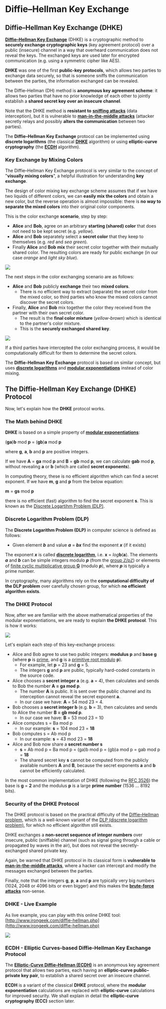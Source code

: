 # Diffie–Hellman Key Exchange

## Diffie–Hellman Key Exchange \(DHKE\)

[**Diffie–Hellman Key Exchange**](https://en.wikipedia.org/wiki/Diffie–Hellman_key_exchange) \(DHKE\) is a cryptographic method to **securely exchange cryptographic keys** \(key agreement protocol\) over a public \(insecure\) channel in a way that overheard communication does not reveal the keys. The exchanged keys are used later for encrypted communication \(e.g. using a symmetric cipher like AES\).

**DHKE** was one of the first **public-key protocols**, which allows two parties to exchange data securely, so that is someone sniffs the communication between the parties, the information exchanged can be revealed.

The Diffie–Hellman \(DH\) method is **anonymous key agreement scheme**: it allows two parties that have no prior knowledge of each other to jointly establish a **shared secret key over an insecure channel**.

Note that the DHKE method is **resistant to** [**sniffing attacks**](https://en.wikipedia.org/wiki/Sniffing_attack) \(data interception\), but it is vulnerable to [**man-in-the-middle attacks**](https://en.wikipedia.org/wiki/Man-in-the-middle_attack) \(attacker secretly relays and possibly **alters the communication** between two parties\).

The **Diffie–Hellman Key Exchange** protocol can be implemented using **discrete logarithms** \(the classical [**DHKE**](https://en.wikipedia.org/wiki/Diffie–Hellman_key_exchange) algorithm\) or using **elliptic-curve cryptography** \(the [**ECDH**](https://en.wikipedia.org/wiki/Elliptic-curve_Diffie–Hellman) algorithm\).

### Key Exchange by Mixing Colors

The Diffie–Hellman Key Exchange protocol is very similar to the concept of "**visually mixing colors**", a helpful illustration for understanding **key exchange**.

The design of color mixing key exchange scheme assumes that if we have two liquids of different colors, we can **easily mix the colors** and obtain a new color, but the reverse operation is almost impossible: there is **no way to separate the mixed colors** into their original color components.

This is the color exchange **scenario**, step by step:

* **Alice** and **Bob**, agree on an arbitrary **starting \(shared\) color** that does not need to be kept secret \(e.g. _yellow_\).
* **Alice** and **Bob** separately select a **secret color** that they keep to themselves \(e.g. _red_ and _sea green_\).
* Finally **Alice** and **Bob** **mix** their secret color together with their mutually shared color. The resulting colors are ready for public exchange \(in our case _orange_ and _light sky blue_\).

![](../.gitbook/assets/key-exchange-by-color-mixing-part-1.png)

The next steps in the color exchanging scenario are as follows:

* **Alice** and **Bob** publicly **exchange** their two **mixed colors**.
  * There is no efficient way to extract \(separate\) the secret color from the mixed color, so third parties who know the mixed colors cannot discover the secret colors.
* Finally, **Alice** and **Bob** mix together the color they received from the partner with their own secret color.
  * The result is the **final color mixture** \(_yellow-brown_\) which is identical to the partner's color mixture.
  * This is the **securely exchanged shared key**.

![](../.gitbook/assets/key-exchange-by-color-mixing-part-2.png)

If a third parties have intercepted the color exchanging process, it would be computationally difficult for them to determine the secret colors.

The **Diffie-Hellman Key Exchange** protocol is based on similar concept, but uses [**discrete logarithms**](https://en.wikipedia.org/wiki/Discrete_logarithm) and [**modular exponentiations**](https://en.wikipedia.org/wiki/Modular_exponentiation) instead of color mixing.

## The Diffie-Hellman Key Exchange \(DHKE\) Protocol

Now, let's explain how the **DHKE** protocol works.

### The Math behind DHKE

**DHKE** is based on a simple property of [**modular exponentiations**](https://en.wikipedia.org/wiki/Modular_exponentiation):

\(**ga**\)**b** mod **p** = \(**gb**\)**a** mod **p**

where **g**, **a**, **b** and **p** are positive integers.

If we have **A** = **ga** mod **p** and **B** = **gb** mod **p**, we can calculate **gab** mod **p**, without revealing **a** or **b** \(which are called **secret exponents**\).

In computing theory, these is no efficient algorithm which can find a secret exponent. If we have **m**, **g** and **p** from the below equation:

**m** = **gs** mod **p**

there is no efficient \(fast\) algorithm to find the secret exponent **s**. This is known as the [Discrete Logartihm Problem \(DLP\)](https://en.wikipedia.org/wiki/Discrete_Logarithm_Problem_%28DLP%29).

### Discrete Logarithm Problem \(DLP\)

The **Discrete Logarithm Problem \(DLP\)** in computer science is defined as follows:

* Given element _**b**_ and value _**a**_ = _**bx**_ find the exponent _**x**_ \(if it exists\)

The exponent _**x**_ is called [**discrete logarithm**](https://en.wikipedia.org/wiki/Discrete_logarithm), i.e. **x** = _log_**b**\(**a**\). The elements _**a**_ and _**b**_ can be simple integers modulo _**p**_ \(from the [group ℤ/pℤ](https://en.wikipedia.org/wiki/Multiplicative_group_of_integers_modulo_n)\) or elements of [finite cyclic multiplicative group **G**](https://en.wikipedia.org/wiki/Cyclic_group) \(modulo _**p**_\), where _**p**_ is typically a prime number.

In cryptography, many algorithms rely on the **computational difficulty of the DLP problem** over carefully chosen group, for which **no efficient algorithm exists**.

### The DHKE Protocol

Now, after we are familiar with the above mathematical properties of the modular exponentiations, we are ready to explain **the DHKE protocol**. This is how it works:

![](../.gitbook/assets/diffie-hellman-key-exchange-protocol.png)

Let's explain each step of this key-exchange process:

* Alice and Bob agree to use two public integers: **modulus p** and **base g** \(where **p** is [prime](https://en.wikipedia.org/wiki/Prime_number), and **g** is a [primitive root modulo](https://en.wikipedia.org/wiki/Primitive_root_modulo_n) **p**\).
  * For example, let **p** = 23 and **g** = 5.
  * The integers **g** and **p** are public, typically hard-coded constants in the source code.
* Alice chooses a **secret integer a** \(e.g. **a** = 4\), then calculates and sends to Bob the number **A = ga mod p**.
  * The number **A** is public. It is sent over the public channel and its interception cannot reveal the secret exponent **a**.
  * In our case we have: **A** = 54 mod 23 = 4.
* Bob chooses a **secret integer b** \(e.g. **b** = 3\), then calculates and sends to Alice the number **B = gb mod p**.
  * In our case we have: **B** = 53 mod 23 = 10
* Alice computes s = Ba mod p
  * In our example: **s** = 104 mod 23 = **18**
* Bob computes s = Ab mod p
  * In our example: **s** = 43 mod 23 = **18**
* Alice and Bob now share a **secret number s**
  * **s** = Ab mod p = Ba mod p = \(ga\)b mod p = \(gb\)a mod p = gab mod p = **18**
  * The shared secret key **s** cannot be computed from the publicly available numbers **A** and **B**, because the secret exponents **a** and **b** cannot be efficiently calculated.

In the most common implementation of DHKE \(following the [RFC 3526](https://tools.ietf.org/html/rfc3526)\) the base is **g** = **2** and the modulus **p** is a large **prime number** \(1536 ... 8192 bits\).

### Security of the DHKE Protocol

The DHKE protocol is based on the practical difficulty of the [Diffie–Hellman problem](https://en.wikipedia.org/wiki/Diffie–Hellman_problem), which is a well-known variant of the [DLP \(discrete logarithm problem\)](https://en.wikipedia.org/wiki/Discrete_Logarithm_Problem_%28DLP%29), for which no efficient algorithm still exists.

DHKE exchanges a **non-secret sequence of integer numbers** over insecure, public \(sniffable\) channel \(such as signal going through a cable or propagated by waves in the air\), but does not reveal the secretly-exchanged shared private key.

Again, be warned that DHKE protocol in its classical form is **vulnerable to** [**man-in-the-middle attacks**](https://en.wikipedia.org/wiki/Man-in-the-middle_attack), where a hacker can intercept and modify the messages exchanged between the parties.

Finally, note that the integers **g**, **p**, **a** and **p** are typically very big numbers \(1024, 2048 or 4096 bits or even bigger\) and this makes the [**brute-force attacks**](https://en.wikipedia.org/wiki/Brute-force_attack) non-sense.

### DHKE - Live Example

As live example, you can play with this online DHKE tool: [http://www.irongeek.com/diffie-hellman.php](http://www.irongeek.com/diffie-hellman.php)

![](../.gitbook/assets/diffie-hellman-online.png)

### ECDH - Elliptic Curves-based Diffie-Hellman Key Exchange Protocol

The [**Elliptic-Curve Diffie–Hellman \(ECDH\)**](https://en.wikipedia.org/wiki/Elliptic-curve_Diffie–Hellman) is an anonymous key agreement protocol that allows two parties, each having an **elliptic-curve public–private key pair**, to establish a shared secret over an insecure channel.

**ECDH** is a variant of the classical **DHKE** protocol, where the **modular exponentiation** calculations are replaced with **elliptic-curve** calculations for improved security. We shall explain in detail the **elliptic-curve cryptography \(ECC\)** section later.

